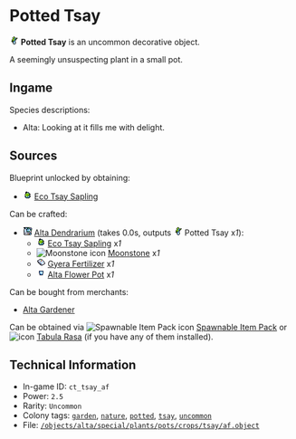 # Potted Tsay

<img src="https://raw.githubusercontent.com/Ceterai/Enternia/main/objects/alta/special/plants/pots/crops/tsay/icon.png" alt="Potted Tsay icon" loading="lazy" width="auto" height="16px"/> **Potted Tsay** is an uncommon decorative object.

A seemingly unsuspecting plant in a small pot.

## Ingame

Species descriptions:

- Alta: Looking at it fills me with delight.

## Sources

Blueprint unlocked by obtaining:

- <img src="https://raw.githubusercontent.com/Ceterai/Enternia/main/objects/farmables/alta/main/tsay/eco/icon.png" alt="Eco Tsay Sapling icon" loading="lazy" width="auto" height="16px"/> [Eco Tsay Sapling](https://ceterai.github.io/MyEnternia/Wiki/EcoTsaySapling)

Can be crafted:

- ![ ](https://raw.githubusercontent.com/Ceterai/Enternia/main/objects/alta/crafting/dendrarium/icon.png) [Alta Dendrarium](https://ceterai.github.io/MyEnternia/Wiki/AltaDendrarium) (takes 0.0s, outputs <img src="https://raw.githubusercontent.com/Ceterai/Enternia/main/objects/alta/special/plants/pots/crops/tsay/icon.png" alt="Potted Tsay icon" loading="lazy" width="auto" height="16px"/> Potted Tsay x*1*):
  - <img src="https://raw.githubusercontent.com/Ceterai/Enternia/main/objects/farmables/alta/main/tsay/eco/icon.png" alt="Eco Tsay Sapling icon" loading="lazy" width="auto" height="16px"/> [Eco Tsay Sapling](https://ceterai.github.io/MyEnternia/Wiki/EcoTsaySapling) x*1*
  - <img src="https://starbounder.org/mediawiki/images/b/b6/Moonstone.png" alt="Moonstone icon" loading="lazy" width="10px" height="10px"/> [Moonstone](https://starbounder.org/Moonstone) x*1*
  - <img src="https://raw.githubusercontent.com/Ceterai/Enternia/main/items/active/alta/tools/fertilize/ct_gyera_fertilizer.png" alt="Gyera Fertilizer icon" loading="lazy" width="auto" height="16px"/> [Gyera Fertilizer](https://ceterai.github.io/MyEnternia/Wiki/GyeraFertilizer) x*1*
  - <img src="https://raw.githubusercontent.com/Ceterai/Enternia/main/objects/alta/special/tools/pots/alta/icon.png" alt="Alta Flower Pot icon" loading="lazy" width="auto" height="16px"/> [Alta Flower Pot](https://ceterai.github.io/MyEnternia/Wiki/AltaFlowerPot) x*1*

Can be bought from merchants:

- [Alta Gardener](https://ceterai.github.io/MyEnternia/Wiki/AltaGardener)

Can be obtained via <img src="https://raw.githubusercontent.com/Silverfeelin/Starbound-SpawnableItemPack/master/interface/sip/iconSmall.png" alt="Spawnable Item Pack icon" width="18" height="14"/> [Spawnable Item Pack](https://steamcommunity.com/sharedfiles/filedetails/?id=733665104) or <img src="https://steamuserimages-a.akamaihd.net/ugc/263843960696222713/3EC9A7C005541F7D577EBCB8C5736B4EFC9973D6/" alt="icon" width="8" height="12"/> [Tabula Rasa](https://community.playstarbound.com/resources/the-tabula-rasa.3222/) (if you have any of them installed).

## Technical Information

- In-game ID: `ct_tsay_af`
- Power: `2.5`
- Rarity: `Uncommon`
- Colony tags: [`garden`](https://ceterai.github.io/MyEnternia/Wiki/Tags/Garden), [`nature`](https://ceterai.github.io/MyEnternia/Wiki/Tags/Nature), [`potted`](https://ceterai.github.io/MyEnternia/Wiki/Tags/Potted), [`tsay`](https://ceterai.github.io/MyEnternia/Wiki/Tags/Tsay), [`uncommon`](https://ceterai.github.io/MyEnternia/Wiki/Tags/Uncommon)
- File: [`/objects/alta/special/plants/pots/crops/tsay/af.object`](https://github.com/Ceterai/Enternia/blob/main/objects/alta/special/plants/pots/crops/tsay/af.object)

